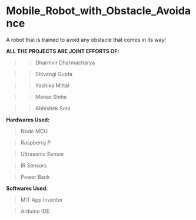 # Mobile_Robot_with_Obstacle_Avoidance
A robot that is trained to avoid any obstacle that comes in its way!

**ALL THE PROJECTS ARE JOINT EFFORTS OF:**
>>Dharmvir Dharmacharya

>>Shivangi Gupta

>>Yashika Mittal

>>Manas Sinha

>>Abhishek Soni


**Hardwares Used:**

> Node MCU

> Raspberry P

> Ultrasonic Sensor

> IR Sensors

> Power Bank

**Softwares Used:**

> MIT App Inventor

> Arduino IDE

